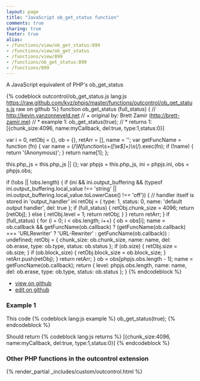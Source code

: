 ```yaml
---
layout: page
title: "JavaScript ob_get_status function"
comments: true
sharing: true
footer: true
alias:
- /functions/view/ob_get_status:899
- /functions/view/ob_get_status
- /functions/view/899
- /functions/ob_get_status:899
- /functions/899
---
```

<!-- Generated by Rakefile:build -->
A JavaScript equivalent of PHP's ob_get_status

{% codeblock outcontrol/ob_get_status.js lang:js https://raw.github.com/kvz/phpjs/master/functions/outcontrol/ob_get_status.js raw on github %}
function ob_get_status (full_status) {
  // http://kevin.vanzonneveld.net
  // +   original by: Brett Zamir (http://brett-zamir.me)
  // *     example 1: ob_get_status(true);
  // *     returns 1: [{chunk_size:4096, name:myCallback, del:true, type:1,status:0}]

  var i = 0,
    retObj = {},
    ob = {},
    retArr = [],
    name = '';
  var getFuncName = function (fn) {
    var name = (/\W*function\s+([\w\$]+)\s*\(/).exec(fn);
    if (!name) {
      return '(Anonymous)';
    }
    return name[1];
  };

  this.php_js = this.php_js || {};
  var phpjs = this.php_js,
    ini = phpjs.ini,
    obs = phpjs.obs;

  if (!obs || !obs.length) {
    if (ini && ini.output_buffering && (typeof ini.output_buffering.local_value !== 'string' || ini.output_buffering.local_value.toLowerCase() !== 'off')) { // handler itself is stored in 'output_handler' ini
      retObj = {
        type: 1,
        status: 0,
        name: 'default output handler',
        del: true
      };
      if (full_status) {
        retObj.chunk_size = 4096;
        return [retObj];
      } else {
        retObj.level = 1;
        return retObj;
      }
    }
    return retArr;
  }
  if (full_status) {
    for (i = 0; i < obs.length; i++) {
      ob = obs[i];
      name = ob.callback && getFuncName(ob.callback) ? (getFuncName(ob.callback) === 'URLRewriter' ? 'URL-Rewriter' : getFuncName(ob.callback)) : undefined;
      retObj = {
        chunk_size: ob.chunk_size,
        name: name,
        del: ob.erase,
        type: ob.type,
        status: ob.status
      };
      if (ob.size) {
        retObj.size = ob.size;
      }
      if (ob.block_size) {
        retObj.block_size = ob.block_size;
      }
      retArr.push(retObj);
    }
    return retArr;
  }
  ob = obs[phpjs.obs.length - 1];
  name = getFuncName(ob.callback);
  return {
    level: phpjs.obs.length,
    name: name,
    del: ob.erase,
    type: ob.type,
    status: ob.status
  };
}
{% endcodeblock %}

 - [view on github](https://github.com/kvz/phpjs/blob/master/functions/outcontrol/ob_get_status.js)
 - [edit on github](https://github.com/kvz/phpjs/edit/master/functions/outcontrol/ob_get_status.js)

### Example 1
This code
{% codeblock lang:js example %}
ob_get_status(true);
{% endcodeblock %}

Should return
{% codeblock lang:js returns %}
[{chunk_size:4096, name:myCallback, del:true, type:1,status:0}]
{% endcodeblock %}


### Other PHP functions in the outcontrol extension
{% render_partial _includes/custom/outcontrol.html %}
